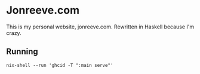 
# Jonreeve.com

This is my personal website, jonreeve.com. Rewritten in Haskell because I'm crazy.

## Running

```
nix-shell --run 'ghcid -T ":main serve"'
```
